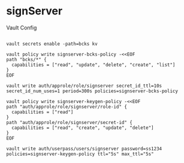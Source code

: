 # signServer

Vault Config
<pre><code>
vault secrets enable -path=bcks kv

vault policy write signserver-bcks-policy -&lt&ltEOF
path "bcks/*" {
  capabilities = ["read", "update", "delete", "create", "list"]
}
EOF

vault write auth/approle/role/signserver secret_id_ttl=10s secret_id_num_uses=1 period=300s policies=signserver-bcks-policy

vault policy write signserver-keygen-policy -&lt&ltEOF
path "auth/approle/role/signserver/role-id" {
  capabilities = ["read"]
}
path "auth/approle/role/signserver/secret-id" {
  capabilities = ["read", "create", "update", "delete"]
}
EOF

vault write auth/userpass/users/signserver password=ss1234 policies=signserver-keygen-policy ttl="5s" max_ttl="5s"
</code></pre>
